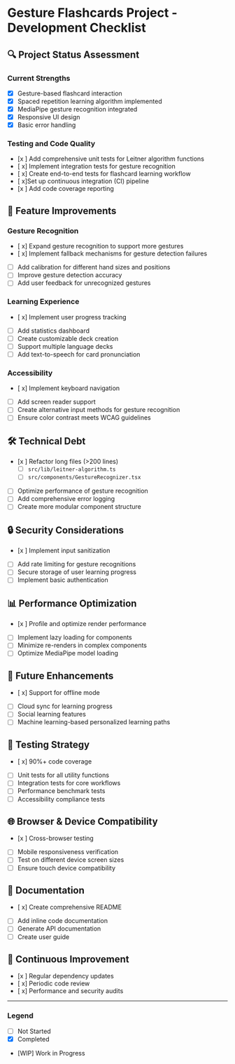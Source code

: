# Gesture Flashcards Project - Development Checklist

## 🔍 Project Status Assessment

### Current Strengths

- [x] Gesture-based flashcard interaction
- [x] Spaced repetition learning algorithm implemented
- [x] MediaPipe gesture recognition integrated
- [x] Responsive UI design
- [x] Basic error handling

### Testing and Code Quality

- [x ] Add comprehensive unit tests for Leitner algorithm functions
- [ x] Implement integration tests for gesture recognition
- [ x] Create end-to-end tests for flashcard learning workflow
- [ x]Set up continuous integration (CI) pipeline
- [x ] Add code coverage reporting

## 🚀 Feature Improvements

### Gesture Recognition

- [ x] Expand gesture recognition to support more gestures
- [ x] Implement fallback mechanisms for gesture detection failures
- [ ] Add calibration for different hand sizes and positions
- [ ] Improve gesture detection accuracy
- [ ] Add user feedback for unrecognized gestures

### Learning Experience

- [ x] Implement user progress tracking
- [ ] Add statistics dashboard
- [ ] Create customizable deck creation
- [ ] Support multiple language decks
- [ ] Add text-to-speech for card pronunciation

### Accessibility

- [ x] Implement keyboard navigation
- [ ] Add screen reader support
- [ ] Create alternative input methods for gesture recognition
- [ ] Ensure color contrast meets WCAG guidelines

## 🛠 Technical Debt

- [x ] Refactor long files (>200 lines)
  - [ ] `src/lib/leitner-algorithm.ts`
  - [ ] `src/components/GestureRecognizer.tsx`
- [ ] Optimize performance of gesture recognition
- [ ] Add comprehensive error logging
- [ ] Create more modular component structure

## 🔒 Security Considerations

- [x ] Implement input sanitization
- [ ] Add rate limiting for gesture recognitions
- [ ] Secure storage of user learning progress
- [ ] Implement basic authentication

## 📊 Performance Optimization

- [x ] Profile and optimize render performance
- [ ] Implement lazy loading for components
- [ ] Minimize re-renders in complex components
- [ ] Optimize MediaPipe model loading

## 📱 Future Enhancements

- [ x] Support for offline mode
- [ ] Cloud sync for learning progress
- [ ] Social learning features
- [ ] Machine learning-based personalized learning paths

## 🧪 Testing Strategy

- [ x] 90%+ code coverage
- [ ] Unit tests for all utility functions
- [ ] Integration tests for core workflows
- [ ] Performance benchmark tests
- [ ] Accessibility compliance tests

## 🌐 Browser & Device Compatibility

- [x ] Cross-browser testing
- [ ] Mobile responsiveness verification
- [ ] Test on different device screen sizes
- [ ] Ensure touch device compatibility

## 📝 Documentation

- [ x] Create comprehensive README
- [ ] Add inline code documentation
- [ ] Generate API documentation
- [ ] Create user guide

## 🔄 Continuous Improvement

- [x ] Regular dependency updates
- [ x] Periodic code review
- [ x] Performance and security audits

---

### Legend

- [ ] Not Started
- [x] Completed
- [WIP] Work in Progress
